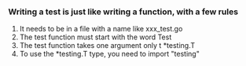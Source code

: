 ### Writing a test is just like writing a function, with a few rules

1. It needs to be in a file with a name like xxx_test.go
2. The test function must start with the word Test
3. The test function takes one argument only t *testing.T
4. To use the *testing.T type, you need to import "testing"